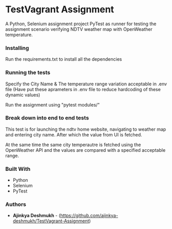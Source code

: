 # TestVagrant Assignment

A Python, Selenium assignment project PyTest as runner for testing the assignment scenario verifying NDTV weather map with OpenWeather temperature.


### Installing

Run the requirements.txt to install all the dependencies


### Running the tests

Specify the City Name & The temperature range variation acceptable in .env file (Have put these aprameters in .env file to reduce hardcoding of these dynamic values)

Run the assignment using "pytest modules/"


### Break down into end to end tests

This test is for launching the ndtv home website, navigating to weather map and entering city name. After which the value from UI is fetched.

At the same time the same city temperautre is fetched using the OpenWeather API and the values are compared with a specified acceptable range.


### Built With

* Python
* Selenium
* PyTest


### Authors

* **Ajinkya Deshmukh** - (https://github.com/ajinkya-deshmukh/TestVagrant-Assignment)
